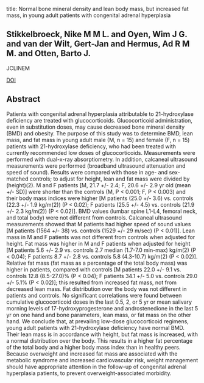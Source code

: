 title: Normal bone mineral density and lean body mass, but increased fat mass, in young adult patients with congenital adrenal hyperplasia

## Stikkelbroeck, Nike M M L. and Oyen, Wim J G. and van der Wilt, Gert-Jan and Hermus, Ad R M M. and Otten, Barto J.
JCLINEM

<a href="https://doi.org/10.1210/jc.2002-021074">DOI</a>

## Abstract
Patients with congenital adrenal hyperplasia attributable to 21-hydroxylase deficiency are treated with glucocorticoids. Glucocorticoid administration, even in substitution doses, may cause decreased bone mineral density (BMD) and obesity. The purpose of this study was to determine BMD, lean mass, and fat mass in young adult male (M, n = 15) and female (F, n = 15) patients with 21-hydroxylase deficiency, who had been treated with currently recommended low doses of glucocorticoids. Measurements were performed with dual-x-ray absorptiometry. In addition, calcaneal ultrasound measurements were performed (broadband ultrasound attenuation and speed of sound). Results were compared with those in age- and sex-matched controls; to adjust for height, lean and fat mass were divided by (height)(2). M and F patients [M, 21.7 +/- 2.4; F, 20.6 +/- 2.9 yr old (mean +/- SD)] were shorter than the controls (M, P < 0.001; F, P < 0.003) and their body mass indices were higher [M patients (25.0 +/- 3.6) vs. controls (22.3 +/- 1.9 kg/m(2)) (P < 0.02); F patients (25.5 +/- 4.5) vs. controls (21.9 +/- 2.3 kg/m(2)) (P < 0.02)]. BMD values (lumbar spine L1-L4, femoral neck, and total body) were not different from controls. Calcaneal ultrasound measurements showed that M patients had higher speed of sound values [M patients (1564 +/- 38) vs. controls (1529 +/- 29 m/sec) (P < 0.01)]. Lean mass in M and F patients was not different from controls when adjusted for height. Fat mass was higher in M and F patients when adjusted for height [M patients 5.6 +/- 2.9 vs. controls 2.7 median (1.7-7.0 min-max) kg/m(2) (P < 0.04); F patients 8.7 +/- 2.8 vs. controls 5.8 (4.3-10.7) kg/m(2) (P < 0.02)]. Relative fat mass (fat mass as a percentage of the total body mass) was higher in patients, compared with controls [M patients 22.0 +/- 9.1 vs. controls 12.8 (8.5-27.0)% (P < 0.04); F patients 34.1 +/- 5.0 vs. controls 29.0 +/- 5.1% (P < 0.02)]; this resulted from increased fat mass, not from decreased lean mass. Fat distribution over the body was not different in patients and controls. No significant correlations were found between cumulative glucocorticoid doses in the last 0.5, 2, or 5 yr or mean salivary morning levels of 17-hydroxyprogesterone and androstenedione in the last 5 yr on one hand and bone parameters, lean mass, or fat mass on the other hand. We conclude that, at prevailing low-dose glucocorticoid regimens, young adult patients with 21-hydroxylase deficiency have normal BMD. Their lean mass is in accordance with height, but fat mass is increased, with a normal distribution over the body. This results in a higher fat percentage of the total body and a higher body mass index than in healthy peers. Because overweight and increased fat mass are associated with the metabolic syndrome and increased cardiovascular risk, weight management should have appropriate attention in the follow-up of congenital adrenal hyperplasia patients, to prevent overweight-associated morbidity.

